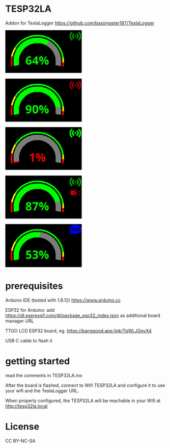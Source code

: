 # TESP32LA

Addon for TeslaLogger https://github.com/bassmaster187/TeslaLogger

![Image](https://github.com/superfloh247/TESP32LA/blob/master/screen_online.png?raw=true)

![Image](https://github.com/superfloh247/TESP32LA/blob/master/screen_offline.png?raw=true)

![Image](https://github.com/superfloh247/TESP32LA/blob/master/screen_SoC_low.png?raw=true)

![Image](https://github.com/superfloh247/TESP32LA/blob/master/screen_charging.png?raw=true)

![Image](https://github.com/superfloh247/TESP32LA/blob/master/screen_sleeping.png?raw=true)

# prerequisites

Arduino IDE (tested with 1.8.12) https://www.arduino.cc

ESP32 for Arduino: add https://dl.espressif.com/dl/package_esp32_index.json as additional board manager URL

TTGO LCD ESP32 board, eg. https://banggood.app.link/TgWLJGevX4

USB C cable to flash it

# getting started

read the comments in TESP32LA.ino

After the board is flashed, connect to Wifi TESP32LA and configure it to use your wifi and the TeslaLogger URL.

When properly configured, the TESP32LA will be reachable in your Wifi at http://tesp32la.local

# License

CC BY-NC-SA
